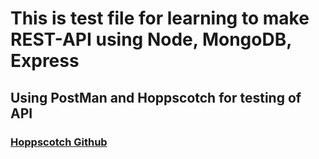 # This is test file for learning to make **REST-API** using **Node**, **MongoDB**, **Express**
## Using PostMan and Hoppscotch for testing of API
### [Hoppscotch Github](https://github.com/hoppscotch/hoppscotch)
